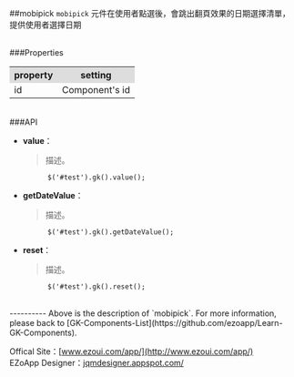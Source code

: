 ##mobipick
`mobipick` 元件在使用者點選後，會跳出翻頁效果的日期選擇清單，提供使用者選擇日期  


<br/>
###Properties
<table>

<tr>
<th style="background:#ddd;">property</th>
<th style="background:#ddd;">setting</th>
</tr>

<tr>
<td>id</td>
<td>Component's id</td>
</tr>

</table>

<br/>
###API

- **value**：  
  	> 描述。

			$('#test').gk().value();

- **getDateValue**：  
  	> 描述。

			$('#test').gk().getDateValue();

- **reset**：  
  	> 描述。

			$('#test').gk().reset();


<br/>
----------
Above is the description of `mobipick`. For more information, please back to [GK-Components-List](https://github.com/ezoapp/Learn-GK-Components).

Offical Site：[www.ezoui.com/app/](http://www.ezoui.com/app/)  
EZoApp Designer：[jqmdesigner.appspot.com/](http://jqmdesigner.appspot.com/)




